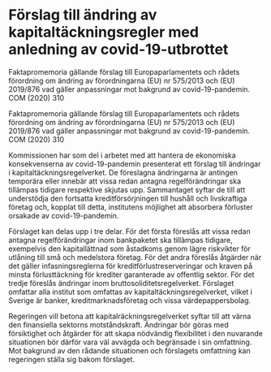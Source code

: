 # Förslag till ändring av kapitaltäckningsregler med anledning av covid-19-utbrottet

Faktapromemoria gällande förslag till Europaparlamentets och rådets förordning om ändring av förordningarna (EU) nr 575/2013 och (EU) 2019/876 vad gäller anpassningar mot bakgrund av covid-19-pandemin. COM (2020) 310

Faktapromemoria gällande förslag till Europaparlamentets och rådets förordning om ändring av förordningarna (EU) nr 575/2013 och (EU) 2019/876 vad gäller anpassningar mot bakgrund av covid-19-pandemin. COM (2020) 310

Kommissionen har som del i arbetet med att hantera de ekonomiska konsekvenserna av covid-19-pandemin presenterat ett förslag till ändringar i kapitaltäckningsregelverket. De föreslagna ändringarna är antingen temporära eller innebär att vissa redan antagna regelförändringar ska tillämpas tidigare respektive skjutas upp. Sammantaget syftar de till att understödja den fortsatta kreditförsörjningen till hushåll och livskraftiga företag och, kopplat till detta, institutens möjlighet att absorbera förluster orsakade av covid-19-pandemin.

Förslaget kan delas upp i tre delar. För det första föreslås att vissa redan antagna regelförändringar inom bankpaketet ska tillämpas tidigare, exempelvis den kapitallättnad som åstadkoms genom lägre riskvikter för utlåning till små och medelstora företag. För det andra föreslås åtgärder när det gäller infasningsreglerna för kreditförlustreserveringar och kraven på minsta förlusttäckning för krediter garanterade av offentlig sektor. För det tredje föreslås ändringar inom bruttosoliditetsregelverket. Förslaget omfattar
alla institut som omfattas av kapitaltäckningsregelverket, vilket i Sverige är banker, kreditmarknadsföretag och vissa värdepappersbolag.

Regeringen vill betona att kapitalräckningsregelverket syftar till att värna den finansiella sektorns motståndskraft. Ändringar bör göras med försiktighet och åtgärder för att skapa nödvändig flexibilitet i den nuvarande situationen bör därför vara väl avvägda och begränsade i sin omfattning. Mot bakgrund av den rådande situationen och förslagets omfattning kan regeringen ställa sig bakom förslaget.
